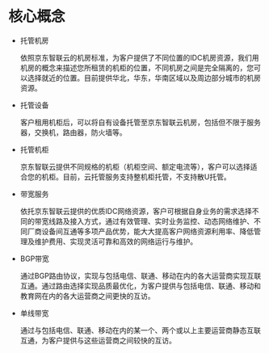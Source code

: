 # 核心概念
  
- 托管机房

    依照京东智联云的机房标准，为客户提供了不同位置的IDC机房资源，我们用机房的概念来描述您所租赁的机柜的位置，不同机房之间是完全隔离的，您可以选择就近的位置。目前提供华北，华东，华南区域以及周边部分城市的机房资源。

- 托管设备

    客户租用机柜后，可以将自有设备托管至京东智联云机房，包括但不限于服务器，交换机，路由器，防火墙等。
  
- 托管机柜
 
    京东智联云提供不同规格的机柜（机柜空间、额定电流等），客户可以选择适合您的机柜。目前，云托管服务支持整机柜托管，不支持散U托管。  
  
- 带宽服务

    依托京东智联云提供的优质IDC网络资源，客户可根据自身业务的需求选择不同的带宽线路及接入方式，通过有效管理、实时业务监控、动态网络维护、不同厂商设备间互通等多项产品优势，能大大提高客户网络资源利用率、降低管理及维护费用、实现灵活可靠和高效的网络运行与维护。

- BGP带宽

    通过BGP路由协议，实现与包括电信、联通、移动在内的各大运营商实现互联互通。通过路由选择实现品质最优化，为客户提供与包括电信、联通、移动和教育网在内的各大运营商之间更快的互访。

- 单线带宽

    通过与包括电信、联通、移动在内的某一个、两个或以上主要运营商静态互联互通，为客户提供与这些运营商之间较快的互访。
